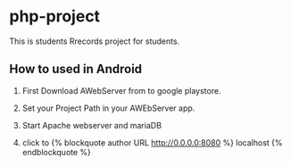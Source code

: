 # php-project
This is students Rrecords project for students.

## How to used in Android 
1. First Download AWebServer from to google playstore.

2. Set your Project Path in your AWEbServer app.

3. Start Apache webserver and mariaDB

4. click to {% blockquote author URL http://0.0.0.0:8080 %}
localhost
{% endblockquote %}
